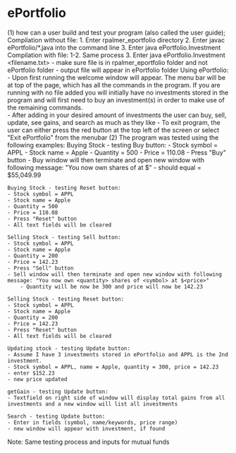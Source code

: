 # ePortfolio
     
(1) how can a user build and test your program (also called the user guide); 
    Compilation without file: 
        1. Enter rpalmer_eportfolio directory 
        2. Enter javac ePortfolio/*.java into the command line
        3. Enter java ePortfolio.Investment 
    Compilation with file: 
        1-2. Same process
        3. Enter java ePortfolio.Investment <filename.txt>
	- make sure file is in rpalmer_eportfolio folder and not ePortfolio folder
	- output file will appear in ePortfolio folder
    Using ePortfolio:
        - Upon first running the welcome window will appear. The menu bar will be at top of the page, which has all the commands in the program.
	    If you are running with no file added you will initially have no investments stored in the program and will first need to buy an
	    investment(s) in order to make use of the remaining commands.	   		  			   	       		
        - After adding in your desired amount of investments the user can buy, sell, update, see gains, and search as much as they like
        - To exit program, the user can either press the red button at the top left of the screen or select "Exit ePortfolio" from the menubar
(2) The program was tested using the following examples:
    Buying Stock - testing Buy button:
    - Stock symbol = APPL
    - Stock name = Apple
    - Quantity = 500
    - Price = 110.08
    - Press "Buy" button
    - Buy window will then terminate and open new window with following message: "You now own <quantity> shares of <symbol> at $<price>"
        - should equal = $55,049.99

    Buying Stock - testing Reset button:
    - Stock symbol = APPL
    - Stock name = Apple
    - Quantity = 500
    - Price = 110.08
    - Press "Reset" button
    - All text fields will be cleared

    Selling Stock - testing Sell button:
    - Stock symbol = APPL
    - Stock name = Apple
    - Quantity = 200
    - Price = 142.23
    - Press "Sell" button
    - Sell window will then terminate and open new window with following message: "You now own <quantity> shares of <symbol> at $<price>"
        - Quantity will be now be 300 and price will now be 142.23

    Selling Stock - testing Reset button:
    - Stock symbol = APPL
    - Stock name = Apple
    - Quantity = 200
    - Price = 142.23
    - Press "Reset" button
    - All text fields will be cleared
    
    Updating stock - testing Update button:
    - Assume I have 3 investments stored in ePortfolio and APPL is the 2nd investment.  
    - Stock symbol = APPL, name = Apple, quantity = 300, price = 142.23
    - enter $152.23 
    - new price updated

    getGain - testing Update button:
    - Textfield on right side of window will display total gains from all investments and a new window will list all investments 

    Search - testing Update button:
    - Enter in fields (symbol, name/keywords, price range)
    - new window will appear with investment, if found
    

Note: Same testing process and inputs for mutual funds 
